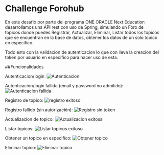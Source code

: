 # Challenge Forohub
En este desafio por parte del programa ONE ORACLE Next Education desarrollamos una API rest con uso de Spring, simulando un Foro de topicos donde puedes Registrar, Actualizar, Eliminar, Listar todos los topicos que se encuentran en la base de datos, obtener los datos de un solo topico en especifico.

Todo esto con la validacion de autenticacion lo que con lleva la creacion del token por usuario en especifico para hacer uso de esta.

##Funcionalidades

Autenticacion/login:
![Autenticacion](https://github.com/user-attachments/assets/4aed9fae-48e4-43d6-8777-94b9f2e90fa0)

Autenticacion/login fallida (email y password no admitido):
![Autenticacion fallida](https://github.com/user-attachments/assets/3e9e36cd-d0fe-4f74-ad7b-81d08a813d77)

Registro de topico:
![registro exitoso](https://github.com/user-attachments/assets/f6c290fc-29c2-4dd8-ab8a-73cc7dbaa27d)

Registro fallido (sin autorización):
![Registro sin token](https://github.com/user-attachments/assets/f20914a9-a518-47a3-82af-979200445482)

Actualizacion de topico:
![Actualizacion exitosa](https://github.com/user-attachments/assets/8ffe42f9-a5da-40f4-bd77-3dac59ba1ddf)

Listar topicos:
![Listar topicos exitoso](https://github.com/user-attachments/assets/078f63cf-6d28-41c8-ab56-48f6f6375836)

Obtener un topico en especifico:
![Obtener topico](https://github.com/user-attachments/assets/c7cd27e6-81e6-4053-a799-40aebafcf5d1)

Eliminar topico:
![Eliminar topico](https://github.com/user-attachments/assets/0dab151e-2177-45e9-8519-0087c2755944)











